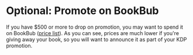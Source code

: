 # Optional: Promote on BookBub

If you have $500 or more to drop on promotion, you may want to spend it on BookBub ([price list](https://www.bookbub.com/partners/pricing)). 
As you can see, prices are much lower if you're giving away your book, so you will want to announce it as part of your 
KDP promotion.
